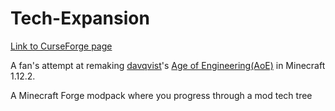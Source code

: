 # Tech-Expansion

[Link to CurseForge page](https://www.curseforge.com/minecraft/modpacks/tech-expansion)

A fan's attempt at remaking [davqvist](https://www.curseforge.com/members/davqvist/projects)'s [Age of Engineering(AoE)](https://www.curseforge.com/minecraft/modpacks/age-of-engineering) in Minecraft 1.12.2.

A Minecraft Forge modpack where you progress through a mod tech tree
